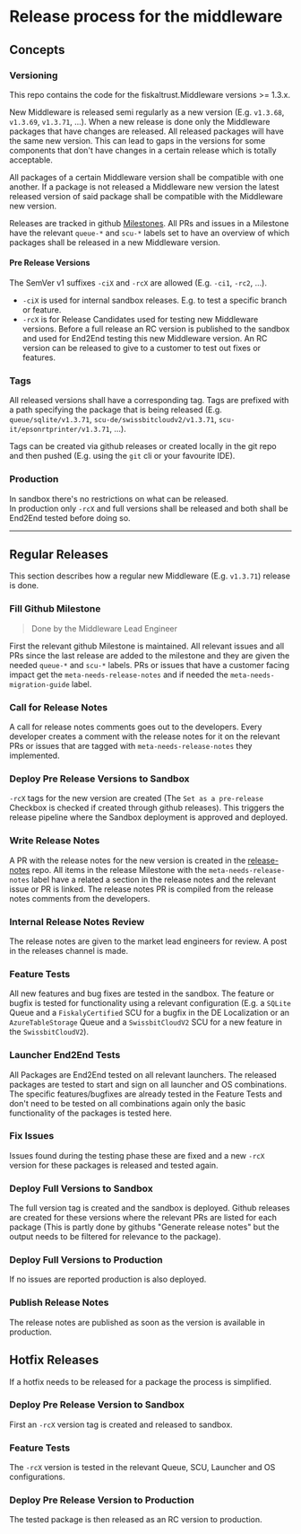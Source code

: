 # Release process for the middleware

## Concepts

### Versioning

This repo contains the code for the fiskaltrust.Middleware versions >= 1.3.x.

New Middleware is released semi regularly as a new version (E.g. `v1.3.68`, `v1.3.69`, `v1.3.71`, ...). 
When a new release is done only the Middleware packages that have changes are released. 
All released packages will have the same new version. 
This can lead to gaps in the versions for some components that don't have changes in a certain release which is totally acceptable.

All packages of a certain Middleware version shall be compatible with one another. 
If a package is not released a Middleware new version the latest released version of said package shall be compatible with the Middleware new version.

Releases are tracked in github [Milestones](https://github.com/fiskaltrust/middleware/milestones). 
All PRs and issues in a Milestone have the relevant `queue-*` and `scu-*` labels set to have an overview of which packages shall be released in a new Middleware version.

#### Pre Release Versions

The SemVer v1 suffixes `-ciX` and `-rcX` are allowed (E.g. `-ci1`, `-rc2`, ...).

- `-ciX` is used for internal sandbox releases. E.g. to test a specific branch or feature.
- `-rcX` is for Release Candidates used for testing new Middleware versions.
  Before a full release an RC version is published to the sandbox and used for End2End testing this new Middleware version.
  An RC version can be released to give to a customer to test out fixes or features.

### Tags

All released versions shall have a corresponding tag. 
Tags are prefixed with a path specifying the package that is being released (E.g. `queue/sqlite/v1.3.71`, `scu-de/swissbitcloudv2/v1.3.71`, `scu-it/epsonrtprinter/v1.3.71`, ...).

Tags can be created via github releases or created locally in the git repo and then pushed (E.g. using the `git` cli or your favourite IDE). 

### Production

In sandbox there's no restrictions on what can be released.  
In production only `-rcX` and full versions shall be released and both shall be End2End tested before doing so.

---

## Regular Releases 

This section describes how a regular new Middleware (E.g. `v1.3.71`) release is done.

### Fill Github Milestone
> Done by the Middleware Lead Engineer

First the relevant github Milestone is maintained. 
All relevant issues and all PRs since the last release are added to the milestone and they are given the needed `queue-*` and `scu-*` labels. 
PRs or issues that have a customer facing impact get the `meta-needs-release-notes` and if needed the `meta-needs-migration-guide` label.

### Call for Release Notes

A call for release notes comments goes out to the developers.
Every developer creates a comment with the release notes for it on the relevant PRs or issues that are tagged with `meta-needs-release-notes` they implemented.

### Deploy Pre Release Versions to Sandbox

`-rcX` tags for the new version are created (The `Set as a pre-release` Checkbox is checked if created through github releases). 
This triggers the release pipeline where the Sandbox deployment is approved and deployed.

### Write Release Notes

A PR with the release notes for the new version is created in the [release-notes](https://github.com/fiskaltrust/release-notes) repo. 
All items in the release Milestone with the `meta-needs-release-notes` label have a related a section in the release notes and the relevant issue or PR is linked. 
The release notes PR is compiled from the release notes comments from the developers.

### Internal Release Notes Review

The release notes are given to the market lead engineers for review. 
A post in the releases channel is made.

### Feature Tests

All new features and bug fixes are tested in the sandbox.
The feature or bugfix is tested for functionality using a relevant configuration (E.g. a `SQLite` Queue and a `FiskalyCertified` SCU for a bugfix in the DE Localization or an `AzureTableStorage` Queue and a `SwissbitCloudV2` SCU for a new feature in the `SwissbitCloudV2`).

### Launcher End2End Tests

All Packages are End2End tested on all relevant launchers.
The released packages are tested to start and sign on all launcher and OS combinations.
The specific features/bugfixes are already tested in the Feature Tests and don't need to be tested on all combinations again only the basic functionality of the packages is tested here.

### Fix Issues

Issues found during the testing phase these are fixed and a new `-rcX` version for these packages is released and tested again.

### Deploy Full Versions to Sandbox

The full version tag is created and the sandbox is deployed.
Github releases are created for these versions where the relevant PRs are listed for each package (This is partly done by githubs "Generate release notes" but the output needs to be filtered for relevance to the package).

### Deploy Full Versions to Production

If no issues are reported production is also deployed.

### Publish Release Notes

The release notes are published as soon as the version is available in production.

## Hotfix Releases

If a hotfix needs to be released for a package the process is simplified.

### Deploy Pre Release Version to Sandbox

First an `-rcX` version tag is created and released to sandbox.

### Feature Tests

The `-rcX` version is tested in the relevant Queue, SCU, Launcher and OS configurations.

### Deploy Pre Release Version to Production

The tested package is then released as an RC version to production.
